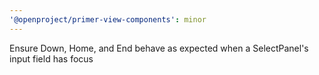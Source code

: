 ```yaml
---
'@openproject/primer-view-components': minor
---
```


Ensure Down, Home, and End behave as expected when a SelectPanel's input field has focus

